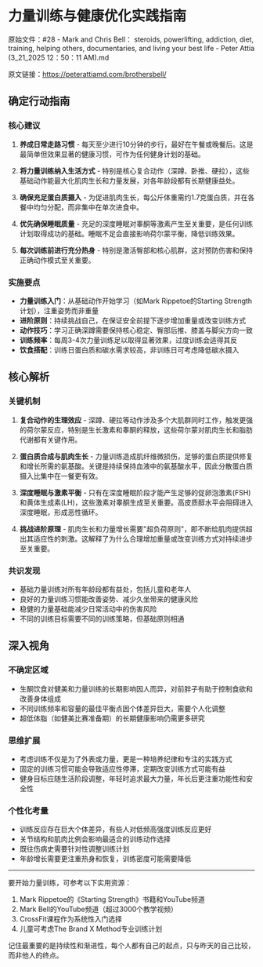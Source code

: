 # 力量训练与健康优化实践指南

原始文件：#28 - Mark and Chris Bell： steroids, powerlifting, addiction, diet, training, helping others, documentaries, and living your best life - Peter Attia (3_21_2025 12：50：11 AM).md

原文链接：https://peterattiamd.com/brothersbell/

## 确定行动指南

### 核心建议
1. **养成日常走路习惯** - 每天至少进行10分钟的步行，最好在午餐或晚餐后。这是最简单但效果显著的健康习惯，可作为任何健身计划的基础。
   
2. **将力量训练纳入生活方式** - 特别是核心复合动作（深蹲、卧推、硬拉），这些基础动作能最大化肌肉生长和力量发展，对各年龄段都有长期健康益处。

3. **确保充足蛋白质摄入** - 为促进肌肉生长，每公斤体重需约1.7克蛋白质，并在各餐中均匀分配，而非集中在单次进食中。

4. **优先确保睡眠质量** - 充足的深度睡眠对睾酮等激素产生至关重要，是任何训练计划取得成功的基础。睡眠不足会直接影响荷尔蒙平衡，降低训练效果。

5. **每次训练前进行充分热身** - 特别是激活臀部和核心肌群，这对预防伤害和保持正确动作模式至关重要。

### 实施要点
- **力量训练入门**：从基础动作开始学习（如Mark Rippetoe的Starting Strength计划），注重姿势而非重量
- **进阶原则**：持续挑战自己，在保证安全前提下逐步增加重量或改变训练方式
- **动作技巧**：学习正确深蹲需要保持核心稳定、臀部后推、膝盖与脚尖方向一致
- **训练频率**：每周3-4次力量训练足以取得显著效果，过度训练会适得其反
- **饮食搭配**：训练日蛋白质和碳水需求较高，非训练日可考虑降低碳水摄入

## 核心解析

### 关键机制
1. **复合动作的生理效应** - 深蹲、硬拉等动作涉及多个大肌群同时工作，触发更强的荷尔蒙反应，特别是生长激素和睾酮的释放，这些荷尔蒙对肌肉生长和脂肪代谢都有关键作用。

2. **蛋白质合成与肌肉生长** - 力量训练造成肌纤维微损伤，足够的蛋白质提供修复和增长所需的氨基酸。关键是持续保持血液中的氨基酸水平，因此分散蛋白质摄入比集中在一餐更有效。

3. **深度睡眠与激素平衡** - 只有在深度睡眠阶段才能产生足够的促卵泡激素(FSH)和黄体生成素(LH)，这些激素对睾酮生成至关重要。高皮质醇水平会阻碍进入深度睡眠，形成恶性循环。

4. **挑战进阶原理** - 肌肉生长和力量增长需要"超负荷原则"，即不断给肌肉提供超出其适应性的刺激。这解释了为什么合理增加重量或改变训练方式对持续进步至关重要。

### 共识发现
- 基础力量训练对所有年龄段都有益处，包括儿童和老年人
- 良好的力量训练习惯能改善姿势、减少久坐带来的健康风险
- 稳健的力量基础能减少日常活动中的伤害风险
- 不同的训练目标需要不同的训练策略，但基础原则相通

## 深入视角

### 不确定区域
- 生酮饮食对健美和力量训练的长期影响因人而异，对前胖子有助于控制食欲和改善身体组成
- 不同训练频率和容量的最佳平衡点因个体差异巨大，需要个人化调整
- 超低体脂（如健美比赛准备期）的长期健康影响仍需更多研究

### 思维扩展
- 考虑训练不仅是为了外表或力量，更是一种培养纪律和专注的实践方式
- 固定的训练习惯可能会导致适应性停滞，定期改变训练方式可能有益
- 健身目标应随生活阶段调整，年轻时追求最大力量，年长后更注重功能性和安全性

### 个性化考量
- 训练反应存在巨大个体差异，有些人对低频高强度训练反应更好
- 关节结构和肌肉比例会影响最适合的训练动作选择
- 既往伤病史需要针对性调整训练计划
- 年龄增长需要更注重热身和恢复，训练密度可能需要降低

---

要开始力量训练，可参考以下实用资源：
1. Mark Rippetoe的《Starting Strength》书籍和YouTube频道
2. Mark Bell的YouTube频道（超过3000个教学视频）
3. CrossFit课程作为系统性入门选择
4. 儿童可考虑The Brand X Method专业训练计划

记住最重要的是持续性和渐进性，每个人都有自己的起点，只与昨天的自己比较，而非他人的终点。